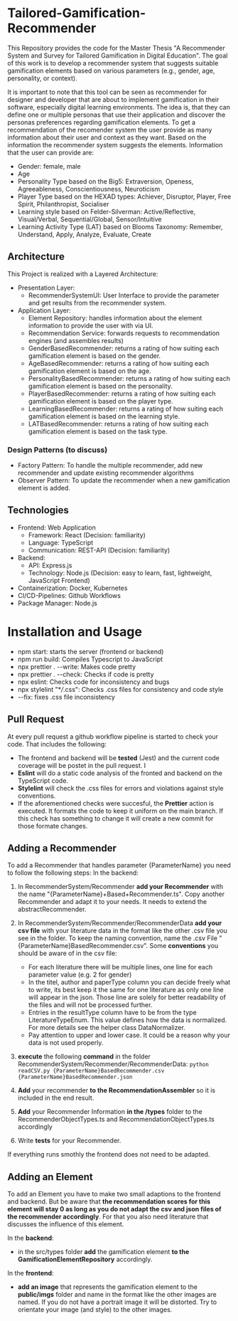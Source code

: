 # Tailored-Gamification-Recommender

This Repository provides the code for the Master Thesis "A Recommender System and Survey for Tailored Gamification in Digital Education".
The goal of this work is to develop a recommender system that suggests suitable gamification elements based on various parameters (e.g., gender, age, personality, or context).

It is important to note that this tool can be seen as recommender for designer and developer that are about to implement gamification in their software, especially digital learning environments.
The idea is, that they can define one or multiple personas that use their application and discover the personas preferences regarding gamification elements.
To get a recommendation of the recomender system the user provide as many information about their user and context as they want.
Based on the information the recommender system suggests the elements.
Information that the user can provide are:

- Gender: female, male
- Age
- Personality Type based on the Big5: Extraversion, Openess, Agreeableness, Conscientiousness, Neuroticism
- Player Type based on the HEXAD types: Achiever, Disruptor, Player, Free Spirit, Philanthropist, Socialiser
- Learning style based on Felder-Silverman: Active/Reflective, Visual/Verbal, Sequential/Global, Sensor/Intuitive
- Learning Activity Type (LAT) based on Blooms Taxonomy: Remember, Understand, Apply, Analyze, Evaluate, Create

## Architecture

This Project is realized with a Layered Architecture:

- Presentation Layer:
  - RecommenderSystemUI: User Interface to provide the parameter and get results from the recommender system.
- Application Layer:
  - Element Repository: handles information about the element information to provide the user with via UI.
  - Recommendation Service: forwards requests to recommendation engines (and assembles results)
  - GenderBasedRecommender: returns a rating of how suiting each gamification element is based on the gender.
  - AgeBasedRecommender: returns a rating of how suiting each gamification element is based on the age.
  - PersonalityBasedRecommender: returns a rating of how suiting each gamification element is based on the personality.
  - PlayerBasedRecommender: returns a rating of how suiting each gamification element is based on the player type.
  - LearningBasedRecommender: returns a rating of how suiting each gamification element is based on the learning style.
  - LATBasedRecommender: returns a rating of how suiting each gamification element is based on the task type.

### Design Patterns (to discuss)

- Factory Pattern: To handle the multiple recommender, add new recommender and update existing recommender algorithms
- Observer Pattern: To update the recommender when a new gamification element is added.

## Technologies

- Frontend: Web Application
  - Framework: React (Decision: familiarity)
  - Language: TypeScript
  - Communication: REST-API (Decision: familiarity)
- Backend:
  - API: Express.js
  - Technology: Node.js (Decision: easy to learn, fast, lightweight, JavaScript Frontend)
- Containerization: Docker, Kubernetes
- CI/CD-Pipelines: Github Workflows
- Package Manager: Node.js

# Installation and Usage

- npm start: starts the server (frontend or backend)
- npm run build: Compiles Typescript to JavaScript
- npx prettier . --write: Makes code pretty
- npx prettier . --check: Checks if code is pretty
- npx eslint: Checks code for inconsistency and bugs
- npx stylelint "\*_/_.css": Checks .css files for consistency and code style
- --fix: fixes .css file inconsistency

## Pull Request

At every pull request a github workflow pipeline is started to check your code. That includes the following:

- The frontend and backend will be **tested** (Jest) and the current code coverage will be postet in the pull request. I
- **Eslint** will do a static code analysis of the fronted and backend on the TypeScript code.
- **Stylelint** will check the .css files for errors and violations against style conventions.
- If the aforementioned checks were succesful, the **Prettier** action is executed. It formats the code to keep it uniform on the main branch. If this check has something to change it will create a new commit for those formate changes.

## Adding a Recommender

To add a Recommender that handles parameter {ParameterName} you need to follow the following steps:
In the backend:

1. In RecommenderSystem/Recommender **add your Recommender** with the name "{ParameterName}+Based+Recommender.ts". Copy another Recommender and adapt it to your needs. It needs to extend the abstractRecommender.
2. In RecommenderSystem/Recommender/RecommenderData **add your csv file** with your literature data in the format like the other .csv file you see in the folder. To keep the naming convention, name the .csv File "{ParameterName}BasedRecommender.csv". Some **conventions** you should be aware of in the csv file:
   - For each literature there will be multiple lines, one line for each parameter value (e.g. 2 for gender)
   - In the titel, author and paperType column you can decide freely what to write, its best keep it the same for one literature as only one line will appear in the json. Those line are solely for better readability of the files and will not be processed further.
   - Entries in the resultType column have to be from the type LiteratureTypeEnum. This value defines how the data is normalized. For more details see the helper class DataNormalizer.
   - Pay attention to upper and lower case. It could be a reason why your data is not used properly.
3. **execute** the following **command** in the folder RecommenderSystem/Recommender/RecommenderData:
   `python readCSV.py {ParameterName}BasedRecommender.csv {ParameterName}BasedRecommender.json`

4. **Add** your recommender **to the RecommendationAssembler** so it is included in the end result.
5. **Add** your Recommender Information **in the /types** folder to the RecommenderObjectTypes.ts and RecommendationObjectTypes.ts accordingly
6. Write **tests** for your Recommender.

If everything runs smothly the frontend does not need to be adapted.

## Adding an Element

To add an Element you have to make two small adaptions to the frontend and backend. But be aware that **the recommendation scores for this element will stay 0 as long as you do not adapt the csv and json files of the recommender accordingly**. For that you also need literature that discusses the influence of this element.

In the **backend**:

- in the src/types folder **add** the gamification element **to the GamificationElementRepository** accordingly.

In the **frontend**:

- **add an image** that represents the gamification element to the **public/imgs** folder and name in the format like the other images are named. If you do not have a portrait image it will be distorted. Try to orientate your image (and style) to the other images.
